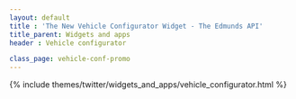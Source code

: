 ```yaml
---
layout: default
title : 'The New Vehicle Configurator Widget - The Edmunds API'
title_parent: Widgets and apps
header : Vehicle configurator

class_page: vehicle-conf-promo
---
```


{% include themes/twitter/widgets_and_apps/vehicle_configurator.html %}